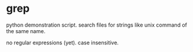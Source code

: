 # grep
python demonstration script. search files for strings like unix command of the same name.

no regular expressions (yet).
case insensitive.
